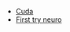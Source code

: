 - [Cuda](https://github.com/NelosG/-NGit/tree/master/Neuro/Cuda)
- [First try neuro](https://github.com/NelosG/-NGit/tree/master/Neuro/FirtsTry)
